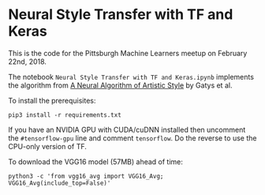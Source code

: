 # Neural Style Transfer with TF and Keras

This is the code for the Pittsburgh Machine Learners meetup on February 22nd, 2018. 

The notebook `Neural Style Transfer with TF and Keras.ipynb` implements the algorithm from [A Neural Algorithm of Artistic Style](https://arxiv.org/abs/1508.06576) by Gatys et al.

To install the prerequisites:

`pip3 install -r requirements.txt`

If you have an NVIDIA GPU with CUDA/cuDNN installed then uncomment the `#tensorflow-gpu` line and comment `tensorflow`. Do the reverse to use the CPU-only version of TF.

To download the VGG16 model (57MB) ahead of time:

`python3 -c 'from vgg16_avg import VGG16_Avg; VGG16_Avg(include_top=False)'`
